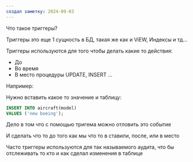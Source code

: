 ```yaml
---
создал заметку: 2024-09-03
---
```

Что такое триггеры? 

Триггеры это еще 1 сущность в БД, такая же как и ViEW, Индексы и тд...


Триггеры используются для того чтобы делать какие то действия:

- До 
- Во время
- В место 
процедуры UPDATE, INSERT ... 

Например: 

Нужно вставить какое то значение и таблицу: 


```sql
INSERT INTO aircraft(model)
VALUES ('new boeing');
```

Дело в том что с помощью тригема можно отловить это событие 

И сделать что то до того как мы что то в ставили, после, или в место

Часто триггеры используются для так называемого аудита, что бы отслеживать то кто и как сделал изменения в таблице 